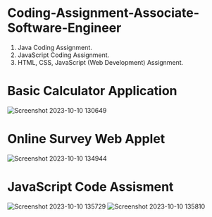 # Coding-Assignment-Associate-Software-Engineer
1. Java Coding Assignment.
2. JavaScript Coding Assignment.
3. HTML, CSS, JavaScript (Web Development) Assignment.

# Basic Calculator Application
![Screenshot 2023-10-10 130649](https://github.com/AMAN02SS/Coding-Assignment-Associate-Software-Engineer/assets/87236656/ee1fc495-ee6b-4a5a-8054-06f08a44a392)

# Online Survey Web Applet
![Screenshot 2023-10-10 134944](https://github.com/AMAN02SS/Coding-Assignment-Associate-Software-Engineer/assets/87236656/218fa803-9b83-49e5-ad67-e41d932f4a27)

# JavaScript Code Assisment

![Screenshot 2023-10-10 135729](https://github.com/AMAN02SS/Coding-Assignment-Associate-Software-Engineer/assets/87236656/0590a547-53eb-4cec-97d3-6fd9d594cb58)
![Screenshot 2023-10-10 135810](https://github.com/AMAN02SS/Coding-Assignment-Associate-Software-Engineer/assets/87236656/6a77b359-f673-4221-9472-4efaa0db3739)

